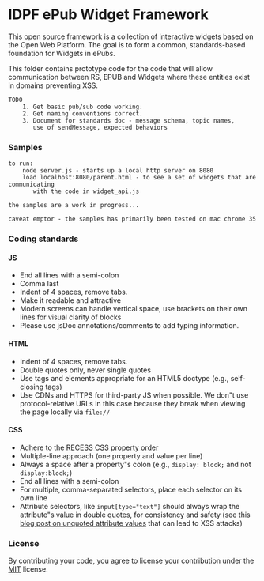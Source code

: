 # IDPF ePub Widget Framework

This open source framework is a collection of interactive widgets based 
on the Open Web Platform. 
The goal is to form a common, standards-based foundation for Widgets in ePubs.

This folder contains prototype code for the code that will allow 
communication between RS, EPUB and Widgets where these entities exist 
in domains preventing XSS.

	TODO
		1. Get basic pub/sub code working.
        2. Get naming conventions correct.
        3. Document for standards doc - message schema, topic names, 
           use of sendMessage, expected behaviors

### Samples
    to run:
        node server.js - starts up a local http server on 8080
        load localhost:8080/parent.html - to see a set of widgets that are communicating
           with the code in widget_api.js

    the samples are a work in progress...

    caveat emptor - the samples has primarily been tested on mac chrome 35

### Coding standards

#### JS

- End all lines with a semi-colon
- Comma last
- Indent of 4 spaces, remove tabs.
- Make it readable and attractive
- Modern screens can handle vertical space, use brackets on their own 
  lines for visual clarity of blocks
- Please use jsDoc annotations/comments to add typing information.

#### HTML

- Indent of 4 spaces, remove tabs.
- Double quotes only, never single quotes
- Use tags and elements appropriate for an HTML5 doctype (e.g., self-closing tags)
- Use CDNs and HTTPS for third-party JS when possible. We don"t use
  protocol-relative URLs in this case because they break when viewing the page 
  locally via `file://`

#### CSS

- Adhere to the [RECESS CSS property order](http://markdotto.com/2011/11/29/css-property-order/)
- Multiple-line approach (one property and value per line)
- Always a space after a property"s colon (e.g., `display: block;` and not `display:block;`)
- End all lines with a semi-colon
- For multiple, comma-separated selectors, place each selector on its own line
- Attribute selectors, like `input[type="text"]` should always wrap the 
  attribute"s value in double quotes, for consistency and safety 
  (see this [blog post on unquoted attribute values](
   http://mathiasbynens.be/notes/unquoted-attribute-values) 
   that can lead to XSS attacks)

### License

By contributing your code, you agree to license your contribution under the 
[MIT](http://opensource.org/licenses/MIT) license.
